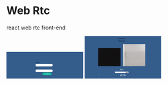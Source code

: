 # Web Rtc

react web rtc front-end 
	
<img src="images/homescreen.png" width="200">


<img src="images/Room.png" width="200">



